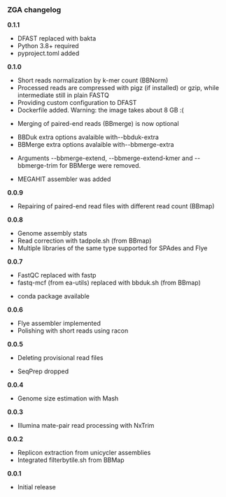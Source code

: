 ### ZGA changelog

**0.1.1**

+ DFAST replaced with bakta
+ Python 3.8+ required
+ pyproject.toml added

**0.1.0**

+ Short reads normalization by k-mer count (BBNorm)
+ Processed reads are compressed with pigz (if installed) or gzip, while intermediate still in plain FASTQ
+ Providing custom configuration to DFAST
+ Dockerfile added. Warning: the image takes about 8 GB :(
* Merging of paired-end reads (BBmerge) is now optional
+ BBDuk extra options avalaible with--bbduk-extra
+ BBMerge extra options avalaible with--bbmerge-extra
- Arguments --bbmerge-extend, --bbmerge-extend-kmer and --bbmerge-trim for BBMerge were removed.
+ MEGAHIT assembler was added

**0.0.9**

+ Repairing of paired-end read files with different read count (BBmap)

**0.0.8**

+ Genome assembly stats
+ Read correction with tadpole.sh (from BBmap)
+ Multiple libraries of the same type supported for SPAdes and Flye

**0.0.7**

* FastQC replaced with fastp
* fastq-mcf (from ea-utils) replaced with bbduk.sh (from BBmap)
+ conda package available

**0.0.6**

+ Flye assembler implemented
+ Polishing with short reads using racon

**0.0.5**

+ Deleting provisional read files
- SeqPrep dropped

**0.0.4**

+ Genome size estimation with Mash

**0.0.3**

+ Illumina mate-pair read processing with NxTrim

**0.0.2**

+ Replicon extraction from unicycler assemblies
+ Integrated filterbytile.sh from BBMap

**0.0.1**

* Initial release

